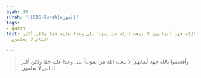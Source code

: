 ```yaml
---
ayah: 38
surah: '[[016-Surah|سورة]]'
tags:
- quran
text: وأقسموا بالله جهد أيمانهم ۙ لا يبعث الله من يموت ۚ بلى وعدا عليه حقا ولكن أكثر
  الناس لا يعلمون

---
```

> وأقسموا بالله جهد أيمانهم ۙ لا يبعث الله من يموت ۚ بلى وعدا عليه حقا ولكن أكثر الناس لا يعلمون
